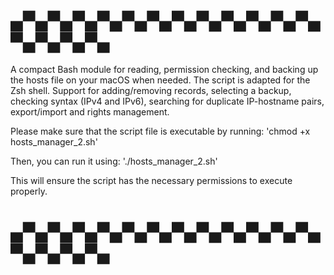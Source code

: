 # ▄▀▄▀▄▀▄▀▄▀▄▀▄▀▄▀▄▀▄▀▄▀▄▀▄▀▄▀▄▀▄▀▄
A compact Bash module for reading, permission checking, and backing up the hosts file on your macOS when needed.
The script is adapted for the Zsh shell.
Support for adding/removing records, selecting a backup, checking syntax (IPv4 and IPv6), searching for duplicate IP-hostname pairs, export/import and rights management.

Please make sure that the script file is executable by running:
'chmod +x hosts_manager_2.sh'

Then, you can run it using:
'./hosts_manager_2.sh'

This will ensure the script has the necessary permissions to execute properly.
# ▄▀▄▀▄▀▄▀▄▀▄▀▄▀▄▀▄▀▄▀▄▀▄▀▄▀▄▀▄▀▄▀▄
